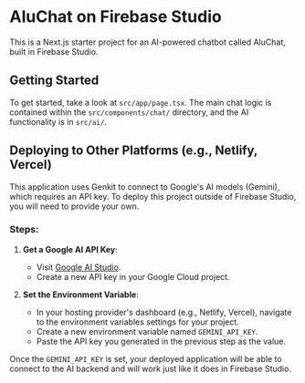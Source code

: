 # AluChat on Firebase Studio

This is a Next.js starter project for an AI-powered chatbot called AluChat, built in Firebase Studio.

## Getting Started

To get started, take a look at `src/app/page.tsx`. The main chat logic is contained within the `src/components/chat/` directory, and the AI functionality is in `src/ai/`.

## Deploying to Other Platforms (e.g., Netlify, Vercel)

This application uses Genkit to connect to Google's AI models (Gemini), which requires an API key. To deploy this project outside of Firebase Studio, you will need to provide your own.

### Steps:

1.  **Get a Google AI API Key**:
    *   Visit [Google AI Studio](https://aistudio.google.com/app/apikey).
    *   Create a new API key in your Google Cloud project.

2.  **Set the Environment Variable**:
    *   In your hosting provider's dashboard (e.g., Netlify, Vercel), navigate to the environment variables settings for your project.
    *   Create a new environment variable named `GEMINI_API_KEY`.
    *   Paste the API key you generated in the previous step as the value.

Once the `GEMINI_API_KEY` is set, your deployed application will be able to connect to the AI backend and will work just like it does in Firebase Studio.

